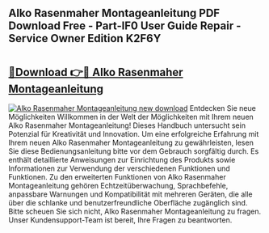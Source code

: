 ## Alko Rasenmaher Montageanleitung PDF Download Free - Part-lF0 User Guide Repair - Service Owner Edition K2F6Y

# <h2><a href="http://df8rkg.blite.top/?on=Alko+Rasenmaher+Montageanleitung">🔗Download 👉🔴 Alko Rasenmaher Montageanleitung</a></h2>

[![Alko Rasenmaher Montageanleitung new download](https://i.imgur.com/lujVjoI.png)](http://df8rkg.blite.top/?on=Alko+Rasenmaher+Montageanleitung)
Entdecken Sie neue Möglichkeiten Willkommen in der Welt der Möglichkeiten mit Ihrem neuen Alko Rasenmaher Montageanleitung! Dieses Handbuch untersucht sein Potenzial für Kreativität und Innovation. Um eine erfolgreiche Erfahrung mit Ihrem neuen Alko Rasenmaher Montageanleitung zu gewährleisten, lesen Sie diese Bedienungsanleitung bitte vor dem Gebrauch sorgfältig durch. Es enthält detaillierte Anweisungen zur Einrichtung des Produkts sowie Informationen zur Verwendung der verschiedenen Funktionen und Funktionen. Zu den erweiterten Funktionen von Alko Rasenmaher Montageanleitung gehören Echtzeitüberwachung, Sprachbefehle, anpassbare Warnungen und Kompatibilität mit mehreren Geräten, die alle über die schlanke und benutzerfreundliche Oberfläche zugänglich sind. Bitte scheuen Sie sich nicht, Alko Rasenmaher Montageanleitung zu fragen. Unser Kundensupport-Team ist bereit, Ihre Fragen zu beantworten.

